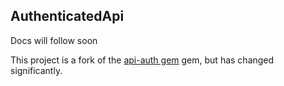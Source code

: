 AuthenticatedApi
-----

Docs will follow soon

This project is a fork of the [api-auth gem](https://github.com/mgomes/api_auth) gem, but has changed significantly.
